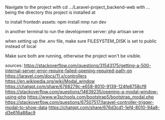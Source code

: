 Navigate to the project with cd .../Laravel-project_backend-web with ... being the directory this project is installed at

to install frontedn assets:
npm install
nmp run dev

in another terminal to run the development server:
php artisan serve

when setting up the .env file, make sure FILESYSTEM_DISK is set to public instead of local

Make sure both are running, otherwise the project won't be visible.

sources:
https://stackoverflow.com/questions/31543175/getting-a-500-internal-server-error-require-failed-opening-required-path-on 
https://laravel.com/docs/11.x/controllers 
https://en.wikipedia.org/wiki/Modal_window
https://chatgpt.com/share/6768279c-e658-8010-9139-124fe8758cf9
https://stackoverflow.com/questions/14639235/opening-a-modal-window-using-php
https://www.w3schools.com/bootstrap5/bootstrap_modal.php
https://stackoverflow.com/questions/67507517/laravel-controller-trigger-modal-to-show-data 
https://chatgpt.com/share/676d3cd1-1ef4-8010-94a8-d3e616a88ac9
